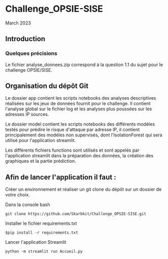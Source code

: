 # Challenge_OPSIE-SISE
March 2023

## Introduction

### Quelques précisions 
Le fichier analyse_donnees.zip correspond à la question 1.1 du sujet pour le challenge OPSIE/SISE.

## Organisation du dépôt Git 

Le dossier app contient les scripts notebooks des analyses descriptives réalisées sur les jeux de données fournit pour le challenge. Il contient l'analyse global sur le fichier log et les analyses plus poussées sur les adresses IP sources. 

Le dossier model contient les scripts notebooks des différents modèles testés pour prédire le risque d'attaque par adresse IP, il contient principalement des modèles non supervisés, dont l'IsolationForest qui sera utilisé pour l'application streamlit. 

Les différents fichiers functions sont utilisés et sont appelés par l'application streamlit dans la préparation des données, la création des graphiques et la partie prédiction.

## Afin de lancer l'application il faut :

Créer un environnement et réaliser un git clone du dépôt sur un dossier de votre choix.

Dans la console bash
```
git clone https://github.com/Skarbkit/Challenge_OPSIE-SISE.git
```

Installer le fichier requirements.txt
```
$pip install -r requirements.txt
```


Lancer l'application Streamlit 
```
python -m streamlit run Accueil.py
```

